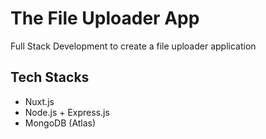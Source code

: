 # The File Uploader App
Full Stack Development to create a file uploader application

## Tech Stacks
- Nuxt.js
- Node.js + Express.js
- MongoDB (Atlas)
